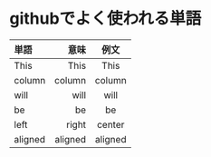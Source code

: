 # githubでよく使われる単語

| 単語 | 意味 |  例文 |
|:-----------|------------:|:------------:|
| This | This | This |
| column | column | column |
| will | will | will |
| be | be | be |
| left | right | center |
| aligned | aligned | aligned |